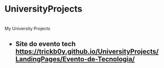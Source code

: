 # UniversityProjects <h1>

My University Projects <h2>

* Site do evento tech https://trickb0y.github.io/UniversityProjects/LandingPages/Evento-de-Tecnologia/
